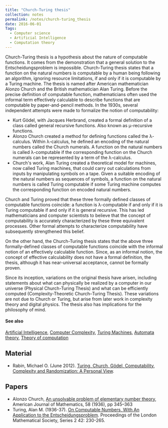 ```yaml
---
title: "Church-Turing thesis"
collection: notes
permalink: /notes/church-turing_thesis
date: 2016-06-01
Tags:
  - Computer science
  - Artificial Intelligence
  - Computation theory
---
```


Church-Turing thesis is a hypothesis about the nature of computable functions. It comes from the demonstration that a general solution to the Entscheidungsproblem is impossible. Church-Turing thesis states that a function on the natural numbers is computable by a human being following an algorithm, ignoring resource limitations, if and only if it is computable by a Turing machine. The thesis is named after American mathematician Alonzo Church and the British mathematician Alan Turing. Before the precise definition of computable function, mathematicians often used the informal term effectively calculable to describe functions that are computable by paper-and-pencil methods. In the 1930s, several independent attempts were made to formalize the notion of computability:
* Kurt Gödel, with Jacques Herbrand, created a formal definition of a class called general recursive functions. Also known as μ-recursive functions.
* Alonzo Church created a method for defining functions called the λ-calculus. Within λ-calculus, he defined an encoding of the natural numbers called the Church numerals. A function on the natural numbers is called λ-computable if the corresponding function on the Church numerals can be represented by a term of the λ-calculus.
* Church's work, Alan Turing created a theoretical model for machines, now called Turing machines, that could carry out calculations from inputs by manipulating symbols on a tape. Given a suitable encoding of the natural numbers as sequences of symbols, a function on the natural numbers is called Turing computable if some Turing machine computes the corresponding function on encoded natural numbers.

Church and Turing proved that these three formally defined classes of computable functions coincide: a function is λ-computable if and only if it is Turing computable if and only if it is general recursive. This has led mathematicians and computer scientists to believe that the concept of computability is accurately characterized by these three equivalent processes. Other formal attempts to characterize computability have subsequently strengthened this belief.

On the other hand, the Church-Turing thesis states that the above three formally-defined classes of computable functions coincide with the informal notion of an effectively calculable function. Since, as an informal notion, the concept of effective calculability does not have a formal definition, the thesis, although it has near-universal acceptance, cannot be formally proven.

Since its inception, variations on the original thesis have arisen, including statements about what can physically be realized by a computer in our universe (Physical Church-Turing Thesis) and what can be efficiently computed (Complexity-Theoretic Church–Turing Thesis). These variations are not due to Church or Turing, but arise from later work in complexity theory and digital physics. The thesis also has implications for the philosophy of mind.


#### See also
[Artificial Intelligence](/notes/artificial_intelligence), [Computer Complexity](/notes/computer_complexity), [Turing Machines](/notes/turing_machines), [Automata theory](/notes/automata_theory), [Theory of computation](/notes/theory_of_computation)


## Material
* Rabin, Michael O. (June 2012). [Turing, Church, Gödel, Computability, Complexity and Randomization: A Personal View](http://videolectures.net/turing100_rabin_turing_church_goedel/).


## Papers
* Alonzo Church, [An unsolvable problem of elementary number theory](http://phil415.pbworks.com/f/Church.pdf), American Journal of Mathematics, 58 (1936), pp 345–363
* Turing, Alan M. (1936-37). [On Computable Numbers, With An Application to the Entscheidungsproblem](http://plms.oxfordjournals.org/content/s2-42/1/230). Proceedings of the London Mathematical Society, Series 2 42: 230-265.




